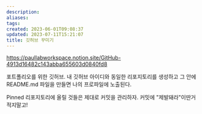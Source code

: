 ```yaml
---
description:
aliases: 
tags: 
created: 2023-06-01T09:08:37
updated: 2023-07-11T15:21:07
title: 깃허브 꾸미기
---
```

https://paullabworkspace.notion.site/GitHub-4913d16482c143abba655603d0840fd8

포트폴리오를 위한 깃허브. 내 깃허브 아이디와 동일한 리포지토리를 생성하고 그 안에 README.md 파일을 만들면 나의 프로파일에 노출된다.

Pinned 리포지토리에 올릴 것들은 제대로 커밋을 관리하자. 커밋에 "제발돼라"이딴거 적지말고!